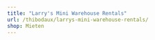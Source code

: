 ```yaml
---
title: "Larry's Mini Warehouse Rentals"
url: /thibodaux/larrys-mini-warehouse-rentals/
shop: Mieten
---
```

